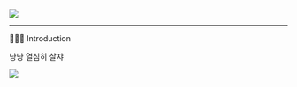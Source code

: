 <img src="https://capsule-render.vercel.app/api?type=venom&color=0:FFAE79,100:FFDB83&height=300&section=header&text=👩🏻‍🌾ONZ👩🏻‍🌾&fontSize=50" />

----------------
👩🏻‍🌾 Introduction

냥냥 열심히 살쟈





<a href="https://github.com/devxb/gitanimals">
  <img src="https://render.gitanimals.org/farms/{ongzzzz}"/>
</a>



